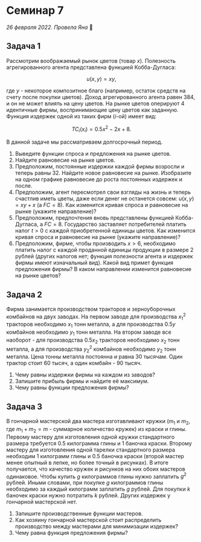 # Семинар 7

*26 февраля 2022. Провела Яна* 🐸

## Задача 1

Рассмотрим воображаемый рынок цветов (товар $x$). Полезность агрегированного агента представлена функцией Кобба-Дугласа:

$$
u(x, y)=xy,
$$

где $y$ - некоторое композитное благо (например, остаток средств на счету после покупки цветов). Доход агрегированного агента равен $384$, и он не может влиять на цену цветов. На рынке цветов оперируют $4$ идентичные фирмы, воспринимающие цену цветов как заданную. Функция издержек одной из таких фирм ($i$-ой) имеет вид:

$$
TC_i(x_i)=0.5x^2-2x+8.
$$

В данной задаче мы рассматриваем долгосрочный период.

1. Выведите функции спроса и предложения на рынке цветов.
2. Найдите равновесие на рынке цветов.
3. Предположим, постоянные издержки каждой фирмы возросли и теперь равны $32$. Найдите новое равновесие на рынке. Изобразите на одном графике равновесие до роста постоянных издержек и после.
4. Предположим, агент пересмотрел свои взгляды на жизнь и теперь счастлив иметь цветы, даже если денег не останется совсем: $u(x,y)=xy+x$ (а $FC=8$). Как изменится кривая спроса и равновесие на рынке (укажите направление)?
5. Предположим, предпочтения вновь представлены функцией Кобба-Дугласа, а $FC=8$. Государство заставляет потребителей платить налог $t>0$ с каждой приобретенной единицы цветов. Как изменится кривая спроса и равновесие на рынке (укажите направление)?
6. Предположим, фирме, чтобы производить $x>6$, необходимо платить налог с каждой проданной единицы продукции в размере $2$ рублей (других налогов нет; функция полезности агента и издержек фирмы имеют изначальный вид). Какой вид примет функция предложения фирмы? В каком направлении изменится равновесие на рынке цветов?

<!-- ## Задача 2

1. Пусть спрос описывается функцией с постоянной эластичностью $p=bq^{-a}$, где $a, b>1$. Предложение равно $p=q$. Как равновесное количество продукции зависит от эластичности спроса?
2.  -->

## Задача 2

Фирма занимается производством тракторов и зерноуборочных комбайнов на двух заводах. На первом заводе для производства $x_1^2$ тракторов необходимо $x_1$ тонн металла, а для производства $0.5y$ комбайнов необходимо $y_1$ тонн металла. На втором заводе все наоборот - для производства $0.5x_2$ тракторов необходимо $x_2$ тонн металла, а для производства $y_2^2$ комбайнов необходимо $y_2$ тонн металла. Цена тонны металла постоянна и равна $30$ тысячам. Один трактор стоит $60$ тысяч, а один комбайн - $90$ тысяч.

1. Чему равны издержки фирмы на каждом из заводов?
2. Запишите прибыль фирмы и найдите её максимум.
3. Чему равны функции предложения фирмы?

## Задача 3

В гончарной мастерской два мастера изготавливают кружки ($m_1$ и $m_2$, где $m_1+m_2=m$ - суммарное количество кружек) из краски и глины. Первому мастеру для изготовления одной кружки стандартного размера требуется $0.5$ килограмма глины и $1$ баночка краски. Второму мастеру для изготовления одной тарелки стандартного размера необходим $1$ килограмм глины и $0.5$ баночка краски (второй мастер менее опытный в лепке, но более точный в рисунках). В итоге получается, что качество кружек и рисунков на них обоих мастеров одинаковое. Чтобы купить $g$ килограммов глины нужно заплатить $g^2$ рублей. Иными словами, при покупке $g$ килограммов глины необходимо за каждый килограмм заплатить $g$ рублей. Для покупки $k$ баночек краски нужно потратить $k$ рублей. Других издержек у гончарной мастерской нет.

1. Запишите производственные функции мастеров.
2. Как хозяину гончарной мастерской стоит распределить производство между мастерами для минимизации издержек?
3. Чему равна функция предложения фирмы?